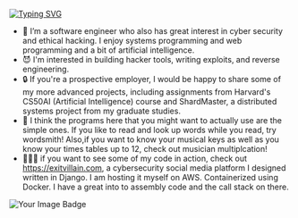 [![Typing SVG](https://readme-typing-svg.demolab.com/?lines=Hi+I'm+Dan+Gray+alias:exitvillain+)](https://git.io/typing-svg)
- 👻 I’m a software engineer who also has great interest in cyber security and ethical hacking. I enjoy systems programming and web programming and a bit of artificial intelligence.  
- 😈 I'm interested in building hacker tools, writing exploits, and reverse engineering. 
- 🔒 If you're a prospective employer, I would be happy to share some of my more advanced projects, including assignments from Harvard's CS50AI (Artificial Intelligence) course and ShardMaster, a distributed systems project from my graduate studies.
- 🤖 I think the programs here that you might want to actually use are the simple ones. If you like 
  to read and look up words while you read, try wordsmith! Also,if you want to know your musical keys as well as you know your times tables up to 
  12, check out musician multiplcation!
- 🧑🏻‍💻  if you want to see some of my code in action, check out https://exitvillain.com, a cybersecurity social media platform I designed written in Django. I am hosting it myself on AWS. Containerized using Docker. I have a great into 
      to assembly code and the call stack on there. 
<img src="https://tryhackme-badges.s3.amazonaws.com/exitvillain.png" alt="Your Image Badge"/>



<!--
**exitvillain/exitvillain** is a ✨ _special_ ✨ repository because its `README.md` (this file) appears on your GitHub profile.

Here are some ideas to get you started:

- 👻⠀Hi! I'm @exitvillain
- 🧑🏻‍💻 I’m a cyber security engineer , ethical hacker, and software developer
     who wants to write his own exploits instead of running someone else's 
- 😈 I'm interested in building hacker tools, writing exploits, and reverse engineering
- 🤖 I also enjoy systems programming and writing web applications. After all To attack a system,
     you should a bit of experience building them, in my opinion.
- 🔒 You might find a few miscelaneous projects posted here as well

-->
